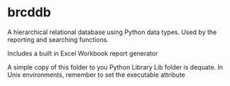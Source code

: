 # brcddb

A hierarchical relational database using Python data types. Used by the reporting and searching functions.

Includes a built in Excel Workbook report generator

A simple copy of this folder to you Python Library Lib folder is dequate. In Unix environments, remember to set the executable attribute
